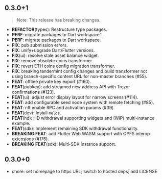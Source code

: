 ## 0.3.0+1

> Note: This release has breaking changes.

 - **REFACTOR**(types): Restructure type packages.
 - **PERF**: migrate packages to Dart workspace".
 - **PERF**: migrate packages to Dart workspace.
 - **FIX**: pub submission errors.
 - **FIX**: unify+upgrade Dart/Flutter versions.
 - **FIX**(ui): resolve stale asset balance widget.
 - **FIX**: remove obsolete coins transformer.
 - **FIX**: revert ETH coins config migration transformer.
 - **FIX**: breaking tendermint config changes and build transformer not using branch-specific content URL for non-master branches (#55).
 - **FEAT**: offline private key export (#160).
 - **FEAT**(pubkey): add streamed new address API with Trezor confirmations (#123).
 - **FEAT**(ui): adjust error display layout for narrow screens (#114).
 - **FEAT**: add configurable seed node system with remote fetching (#85).
 - **FEAT**: nft enable RPC and activation params (#39).
 - **FEAT**(dev): Install `melos`.
 - **FEAT**(hd): HD withdrawal supporting widgets and (WIP) multi-instance example.
 - **FEAT**(sdk): Implement remaining SDK withdrawal functionality.
 - **BREAKING** **FEAT**: add Flutter Web WASM support with OPFS interop extensions (#176).
 - **BREAKING** **FEAT**(sdk): Multi-SDK instance support.

## 0.3.0+0

- chore: set homepage to https URL; switch to hosted deps; add LICENSE
